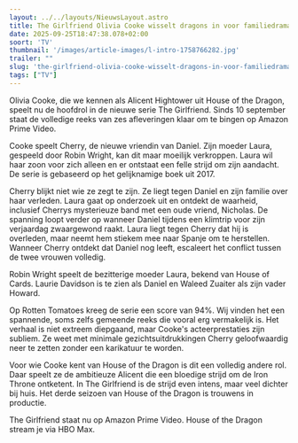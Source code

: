 ```yaml
---
layout: ../../layouts/NieuwsLayout.astro
title: The Girlfriend Olivia Cooke wisselt dragons in voor familiedrama
date: 2025-09-25T18:47:38.078+02:00
soort: 'TV'
thumbnail: '/images/article-images/l-intro-1758766282.jpg'
trailer: ""
slug: 'the-girlfriend-olivia-cooke-wisselt-dragons-in-voor-familiedrama'
tags: ["TV"]
---
```


Olivia Cooke, die we kennen als Alicent Hightower uit House of the Dragon,
speelt nu de hoofdrol in de nieuwe serie The Girlfriend. Sinds 10 september
staat de volledige reeks van zes afleveringen klaar om te bingen op Amazon Prime
Video.

Cooke speelt Cherry, de nieuwe vriendin van Daniel. Zijn moeder Laura, gespeeld
door Robin Wright, kan dit maar moeilijk verkroppen. Laura wil haar zoon voor
zich alleen en er ontstaat een felle strijd om zijn aandacht. De serie is
gebaseerd op het gelijknamige boek uit 2017.

Cherry blijkt niet wie ze zegt te zijn. Ze liegt tegen Daniel en zijn familie
over haar verleden. Laura gaat op onderzoek uit en ontdekt de waarheid,
inclusief Cherrys mysterieuze band met een oude vriend, Nicholas. De spanning
loopt verder op wanneer Daniel tijdens een klimtrip voor zijn verjaardag
zwaargewond raakt. Laura liegt tegen Cherry dat hij is overleden, maar neemt hem
stiekem mee naar Spanje om te herstellen. Wanneer Cherry ontdekt dat Daniel nog
leeft, escaleert het conflict tussen de twee vrouwen volledig.

Robin Wright speelt de bezitterige moeder Laura, bekend van House of Cards.
Laurie Davidson is te zien als Daniel en Waleed Zuaiter als zijn vader Howard.

Op Rotten Tomatoes kreeg de serie een score van 94%. Wij vinden het een
spannende, soms zelfs gemeende reeks die vooral erg vermakelijk is. Het verhaal
is niet extreem diepgaand, maar Cooke's acteerprestaties zijn subliem. Ze weet
met minimale gezichtsuitdrukkingen Cherry geloofwaardig neer te zetten zonder
een karikatuur te worden.

Voor wie Cooke kent van House of the Dragon is dit een volledig andere rol. Daar
speelt ze de ambitieuze Alicent die een bloedige strijd om de Iron Throne
ontketent. In The Girlfriend is de strijd even intens, maar veel dichter bij
huis. Het derde seizoen van House of the Dragon is trouwens in productie.

The Girlfriend staat nu op Amazon Prime Video. House of the Dragon stream je via
HBO Max.